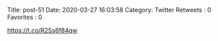 Title: post-51
Date: 2020-03-27 16:03:58
Category: Twitter
Retweets : 0
Favorites : 0

https://t.co/R2Ss6f84qw